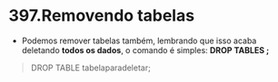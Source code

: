 # 397.Removendo tabelas

- Podemos remover tabelas também, lembrando que isso acaba deletando **todos os dados**, o comando é simples: **DROP TABLES <nome>;**

> DROP TABLE tabelaparadeletar;